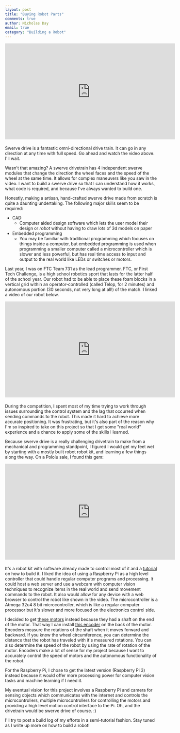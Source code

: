 ```yaml
---
layout: post
title: "Buying Robot Parts"
comments: true
author: Nicholas Day
email: true
category: "Building a Robot"
---
```


<iframe width="560" height="315" src="https://www.youtube.com/embed/kZHaTGiakZM?start=8" frameborder="0" allow="autoplay; encrypted-media" style="display: block; margin: 0 auto; margin-bottom: 20px;" allowfullscreen></iframe>

Swerve drive is a fantastic omni-directional drive train. It can go in any direction at any time with full speed. Go ahead and watch the video above. I'll wait. 

Wasn't that amazing? A swerve drivetrain has 4 independent swerve modules that change the direction the wheel faces and the speed of the wheel at the same time. It allows for complex maneuvers like you saw in the video. I want to build a swerve drive so that I can understand how it works, what code is required, and because I've always wanted to build one. 

Honestly, making a artisan, hand-crafted swerve drive made from scratch is quite a daunting undertaking. The following major skills seem to be required:
* CAD 
  * Computer aided design software which lets the user model their design or _robot_ without having to draw lots of 3d models on paper
* Embedded programming
  * You may be familiar with traditional programming which focuses on things inside a computer, but embedded programming is used when programming a smaller computer called a microcontroller which is slower and less powerful, but has real time access to input and output to the real world like LEDs or switches or motors. 

Last year, I was on FTC Team 731 as the lead programmer. FTC, or First Tech Challenge, is a high school robotics sport that lasts for the latter half of the school year. Our robot had to be able to place these foam blocks in a vertical grid within an operator-controlled (called Telop, for 2 minutes) and autonomous portion (30 seconds, not very long at all!) of the match. I linked a video of our robot below. 

<iframe width="560" height="315" src="https://www.youtube.com/embed/2zds6AWhhSI" frameborder="0" allow="autoplay; encrypted-media" style="display: block; margin: 0 auto; margin-bottom: 20px;" allowfullscreen></iframe>

During the competition, I spent most of my time trying to work through issues surrounding the control system and the lag that occurred when sending commands to the robot. This made it hard to achieve more accurate positioning. It was frustrating, but it's also part of the reason why I'm so inspired to take on this project so that I get some "real world" experience and a chance to apply some of the skills I learned.

Because swerve drive is a really challenging drivetrain to make from a mechanical and programming standpoint, I figured I would get my feet wet by starting with a mostly built robot robot kit, and learning a few things along the way. On a Pololu sale, I found this gem:

<iframe width="560" height="315" src="https://www.youtube.com/embed/bSA3A0wpirA" frameborder="0" allow="autoplay; encrypted-media" style="display: block; margin: 0 auto; margin-bottom: 20px;" allowfullscreen></iframe>

It's a robot kit with software already made to control most of it and a [tutorial](https://www.pololu.com/blog/577/building-a-raspberry-pi-robot-with-the-a-star-32u4-robot-controller) on how to build it. I liked the idea of using a Raspberry Pi as a high level controller that could handle regular computer programs and processing. It could host a web server and use a webcam with computer vision techniques to recognize items in the real world and send movement commands to the robot. It also would allow for any device with a web browser to control the robot like shown in the video. The microcontroller is a Atmega 32u4 8 bit microcontroller, which is like a regular computer processor but it's slower and more focused on the electronics control side.

I decided to get [these motors](https://www.pololu.com/product/3076) instead because they had a shaft on the end of the motor. That way I can install [this encoder](https://www.pololu.com/product/3081) on the back of the motor. Encoders measure the rotations of the shaft when it moves forward and backward. If you know the wheel circumference, you can determine the distance that the robot has traveled with it's measured rotations. You can also determine the speed of the robot by using the rate of rotation of the motor. Encoders make a lot of sense for my project because I want to accurately control the speed of motors and the autonomous functionality of the robot. 

For the Raspberry Pi, I chose to get the latest version (Raspberry Pi 3) instead because it would offer more processing power for computer vision tasks and machine learning if I need it.

My eventual vision for this project involves a Raspberry Pi and camera for sensing objects which communicates with the internet and controls the microcontrollers, multiple microcontrollers for controlling the motors and providing a high level motion control interface to the Pi. Oh, and the drivetrain would be swerve drive of course. :)

I'll try to post a build log of my efforts in a semi-tutorial fashion. Stay tuned as I write up more on how to build a robot!